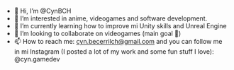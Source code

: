 - 👋 Hi, I’m @CynBCH
- 👀 I’m interested in anime, videogames and software development.
- 🌱 I’m currently learning how to improve mi Unity skills and Unreal Engine
- 💞️ I’m looking to collaborate on videogames (main goal 🧡)
- 📫 How to reach me: cyn.becerrilch@gmail.com and you can follow me in mi Instagram (I posted a lot of my work and some fun stuff I love): @cyn.gamedev 

<!---
CynBCH/CynBCH is a ✨ special ✨ repository because its `README.md` (this file) appears on your GitHub profile.
You can click the Preview link to take a look at your changes.
--->
